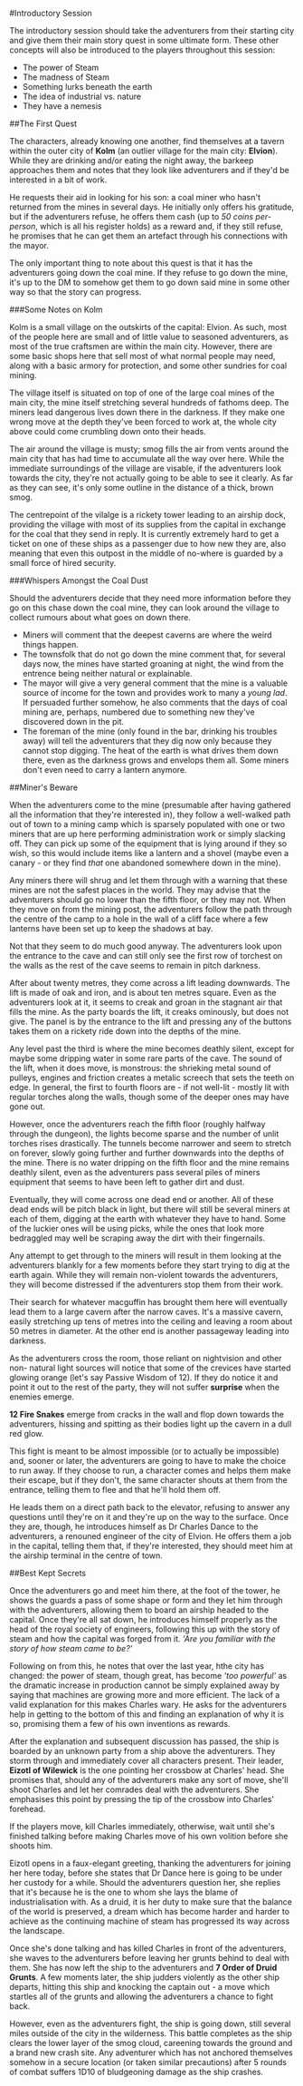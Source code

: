 #Introductory Session

The introductory session should take the adventurers from their starting city
and give them their main story quest in some ultimate form. These other concepts
will also be introduced to the players throughout this session:

 + The power of Steam
 + The madness of Steam
 + Something lurks beneath the earth
 + The idea of industrial vs. nature
 + They have a nemesis

##The First Quest

The characters, already knowing one another, find themselves at a tavern within
the outer city of __Kolm__ (an outlier village for the main city: __Elvion__).
While they are drinking and/or eating the night away, the barkeep approaches
them and notes that they look like adventurers and if they'd be interested in a
bit of work.

He requests their aid in looking for his son: a coal miner who hasn't returned
from the mines in several days. He initially only offers his gratitude, but if
the adventurers refuse, he offers them cash (up to _50 coins per-person_, which
is all his register holds) as a reward and, if they still refuse, he promises
that he can get them an artefact through his connections with the mayor.

The only important thing to note about this quest is that it has the adventurers
going down the coal mine. If they refuse to go down the mine, it's up to the DM
to somehow get them to go down said mine in some other way so that the story can
progress.

###Some Notes on Kolm

Kolm is a small village on the outskirts of the capital: Elvion. As such, most
of the people here are small and of little value to seasoned adventurers, as
most of the true craftsmen are within the main city. However, there are some
basic shops here that sell most of what normal people may need, along with a
basic armory for protection, and some other sundries for coal mining.

The village itself is situated on top of one of the large coal mines of the main
city, the mine itself stretching several hundreds of fathoms deep. The miners
lead dangerous lives down there in the darkness. If they make one wrong move at
the depth they've been forced to work at, the whole city above could come
crumbling down onto their heads.

The air around the village is musty; smog fills the air from vents around the
main city that has had time to accumulate all the way over here. While the
immediate surroundings of the village are visable, if the adventurers look
towards the city, they're not actually going to be able to see it clearly. As
far as they can see, it's only some outline in the distance of a thick, brown
smog.

The centrepoint of the vilalge is a rickety tower leading to an airship dock,
providing the village with most of its supplies from the capital in exchange for
the coal that they send in reply. It is currently extremely hard to get a ticket
on one of these ships as a passenger due to how new they are, also meaning that
even this outpost in the middle of no-where is guarded by a small force of hired
security.

###Whispers Amongst the Coal Dust

Should the adventurers decide that they need more information before they go on
this chase down the coal mine, they can look around the village to collect
rumours about what goes on down there.

 + Miners will comment that the deepest caverns are where the weird things
 happen.
 + The townsfolk that do not go down the mine comment that, for several days
 now, the mines have started groaning at night, the wind from the entrence being
 neither natural or explainable.
 + The mayor will give a very general comment that the mine is a valuable source
 of income for the town and provides work to many a _young lad_. If persuaded
 further somehow, he also comments that the days of coal mining are, perhaps,
 numbered due to something new they've discovered down in the pit.
 + The foreman of the mine (only found in the bar, drinking his troubles away)
 will tell the adventurers that they dig now only because they cannot stop
 digging. The heat of the earth is what drives them down there, even as the
 darkness grows and envelops them all. Some miners don't even need to carry a
 lantern anymore.

##Miner's Beware

When the adventurers come to the mine (presumable after having gathered all the
information that they're interested in), they follow a well-walked path out of
town to a mining camp which is sparsely populated with one or two miners that
are up here performing administration work or simply slacking off. They can pick
up some of the equipment that is lying around if they so wish, so this would
include items like a lantern and a shovel (maybe even a canary - or they find
_that_ one abandoned somewhere down in the mine).

Any miners there will shrug and let them through with a warning that these mines
are not the safest places in the world. They may advise that the adventurers
should go no lower than the fifth floor, or they may not. When they move on from
the mining post, the adventurers follow the path through the centre of the camp
to a hole in the wall of a cliff face where a few lanterns have been set up to
keep the shadows at bay.

Not that they seem to do much good anyway. The adventurers look upon the
entrance to the cave and can still only see the first row of torchest on the
walls as the rest of the cave seems to remain in pitch darkness.

After about twenty metres, they come across a lift leading downwards. The lift
is made of oak and iron, and is about ten metres square. Even as the adventurers
look at it, it seems to creak and groan in the stagnant air that fills the mine.
As the party boards the lift, it creaks ominously, but does not give. The panel
is by the entrance to the lift and pressing any of the buttons takes them on a
rickety ride down into the depths of the mine.

Any level past the third is where the mine becomes deathly silent, except for
maybe some dripping water in some rare parts of the cave. The sound of the lift,
when it does move, is monstrous: the shrieking metal sound of pulleys, engines
and friction creates a metalic screech that sets the teeth on edge. In general,
the first to fourth floors are - if not well-lit - mostly lit with regular
torches along the walls, though some of the deeper ones may have gone out.

However, once the adventurers reach the fifth floor (roughly halfway through the
dungeon), the lights become sparse and the number of unlit torches rises
drastically. The tunnels become narrower and seem to stretch on forever, slowly
going further and further downwards into the depths of the mine. There is no
water dripping on the fifth floor and the mine remains deathly silent, even as
the adventurers pass several piles of miners equipment that seems to have been
left to gather dirt and dust.

Eventually, they will come across one dead end or another. All of these dead
ends will be pitch black in light, but there will still be several miners at
each of them, digging at the earth with whatever they have to hand. Some of the
luckier ones will be using picks, while the ones that look more bedraggled may
well be scraping away the dirt with their fingernails.

Any attempt to get through to the miners will result in them looking at the
adventurers blankly for a few moments before they start trying to dig at the
earth again. While they will remain non-violent towards the adventurers, they
will become distressed if the adventurers stop them from their work.

Their search for whatever macguffin has brought them here will eventually lead
them to a large cavern after the narrow caves. It's a massive cavern, easily 
stretching up tens of metres into the ceiling and leaving a room about 50 metres
in diameter. At the other end is another passageway leading into darkness.

As the adventurers cross the room, those reliant on nightvision and other non-
natural light sources will notice that some of the crevices have started glowing
orange (let's say Passive Wisdom of 12). If they do notice it and point it out
to the rest of the party, they will not suffer __surprise__ when the enemies
emerge.

__12 Fire Snakes__ emerge from cracks in the wall and flop down towards the
adventurers, hissing and spitting as their bodies light up the cavern in a dull
red glow.

This fight is meant to be almost impossible (or to actually be impossible) and,
sooner or later, the adventurers are going to have to make the choice to run
away. If they choose to run, a character comes and helps them make their escape,
but if they don't, the same character shouts at them from the entrance, telling
them to flee and that he'll hold them off.

He leads them on a direct path back to the elevator, refusing to answer any
questions until they're on it and they're up on the way to the surface. Once
they are, though, he introduces himself as Dr Charles Dance to the adventurers,
a renouned engineer of the city of Elvion. He offers them a job in the capital,
telling them that, if they're interested, they should meet him at the airship
terminal in the centre of town.

##Best Kept Secrets

Once the adventurers go and meet him there, at the foot of the tower, he shows
the guards a pass of some shape or form and they let him through with the
adventurers, allowing them to board an airship headed to the capital. Once 
they're all sat down, he introduces himself properly as the head of the royal
society of engineers, following this up with the story of steam and how the 
capital was forged from it. _'Are you familiar with the story of how steam came
to be?'_

Following on from this, he notes that over the last year, hthe city has changed:
the power of steam, though great, has become _'too powerful'_ as the dramatic
increase in production cannot be simply explained away by saying that machines
are growing more and more efficient. The lack of a valid explanation for this
makes Charles wary. He asks for the adventurers help in getting to the bottom of
this and finding an explanation of why it is so, promising them a few of his own
inventions as rewards.

After the explanation and subsequent discussion has passed, the ship is boarded
by an unknown party from a ship above the adventurers. They storm through and
immediately cover all characters present. Their leader, __Eizotl of Wilewick__
is the one pointing her crossbow at Charles' head. She promises that, should any
of the adventurers make any sort of move, she'll shoot Charles and let her
comrades deal with the adventurers. She emphasises this point by pressing the
tip of the crossbow into Charles' forehead.

If the players move, kill Charles immediately, otherwise, wait until she's
finished talking before making Charles move of his own volition before she
shoots him.

Eizotl opens in a faux-elegant greeting, thanking the adventurers for joining
her here today, before she states that Dr Dance here is going to be under her
custody for a while. Should the adventurers question her, she replies that it's
because he is the one to whom she lays the blame of industrialisation with. As
a druid, it is her duty to make sure that the balance of the world is preserved,
a dream which has become harder and harder to achieve as the continuing machine
of steam has progressed its way across the landscape.

Once she's done talking and has killed Charles in front of the adventurers, she
waves to the adventurers before leaving her grunts behind to deal with them.
She has now left the ship to the adventurers and __7 Order of Druid Grunts__. A
few moments later, the ship judders violently as the other ship departs, hitting
this ship and knocking the captain out - a move which startles all of the grunts
and allowing the adventurers a chance to fight back.

However, even as the adventurers fight, the ship is going down, still several
miles outside of the city in the wilderness. This battle completes as the ship
clears the lower layer of the smog cloud, careening towards the ground and a
brand new crash site. Any adventurer which has not anchored themselves somehow
in a secure location (or taken similar precautions) after 5 rounds of combat
suffers 1D10 of bludgeoning damage as the ship crashes.